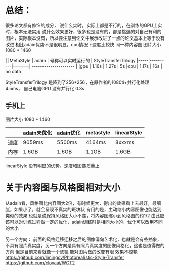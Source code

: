 # 总结：
很多论文都有修饰的成分， 说什么实时，实际上都是不行的，在训练的GPU上实时，根本无法实用
说什么效果更好，很多也是没有的，都是挑选的对自己有利的图片，实际根本没有，所以要注意到论文中展示改进了一点的论文基本上等于没有改进
相比adain优势不是很明显，cpu情况下速度比较快
同一种内容图 图片大小  1080 * 1460

|     |MetaStyle |  adain | 号称可以实时运行的     |
                             StyleTransferTrilogy
|-----|----------|--------| --------------------- |
|gpu  |   1.16s  |  1.27s | 5s
|cpu  |   1.17s  |  16s   | no data

StyleTransferTrilogy 是降到了256*256，在原作者的1080ti+并行化处理4.5ms， 自己电脑GPU 没有并行化 0.3s
## 手机上 
 图片大小  1080 * 1460
   
|     |  adain未优化  |   adain优化  | metastyle|  linearStyle |
|-----| -------------| -------------| ------   | ----------   |
|速度  | 9059ms      |  5500ms      | 4164ms   |   8xxxms     |
|内存  | 1.6GB        | 1.6GB        | 1.1GB   |   1.6GB      |

linearStyle 没有明显的优势，速度和图像质量上
# 关于内容图与风格图相对大小
从adain看，风格图比内容图大2倍，有时候更大，得出的效果看上去最好，最细腻，如果小了，就会呈现不真实的斑块状
有用的是，主动缩小内容图像也能达到类似的效果
也就是说保持风格图大小不变，将内容图缩小到风格图的约1/2
由此应该可以对训练过程做一定的优化，adain训练时是相同大小的，优化可以改用不同的大小

另一个方向：
前面的风格迁移迁移之后的图像偏向艺术化，也就是会有些抽象，不具有照片真实度，另一个方向是具有照片真实度的图像风格化，这也是值得做的方向
但是目前来看就像一个滤镜 能对图片做的改变有限 效果不惊艳
https://github.com/limingcv/Photorealistic-Style-Transfer
https://github.com/clovaai/WCT2
 